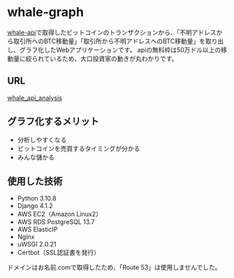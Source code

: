# whale-graph

[whale-api](https://github.com/haru-sushiring/whale-api)で取得したビットコインのトランザクションから、「不明アドレスから取引所へのBTC移動量」「取引所から不明アドレスへのBTC移動量」を取り出し、グラフ化したWebアプリケーションです。
apiの無料枠は50万ドル以上の移動量に絞られているため、大口投資家の動きが丸わかりです。

## URL
[whale_api_analysis](https://whale-analytics.com/)

## グラフ化するメリット
* 分析しやすくなる
* ビットコインを売買するタイミングが分かる
* みんな儲かる

## 使用した技術
* Python 3.10.8
* Django 4.1.2
* AWS EC2（Amazon Linux2）
* AWS RDS PostgreSQL 13.7
* AWS ElasticIP
* Nginx
* uWSGI 2.0.21
* Certbot（SSL認証書を発行）

ドメインはお名前.comで取得したため、「Route 53」は使用しませんでした。
